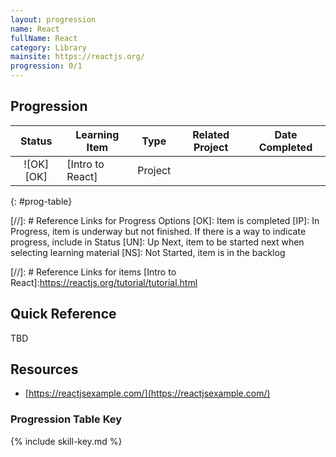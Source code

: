 ```yaml
---
layout: progression
name: React
fullName: React
category: Library
mainsite: https://reactjs.org/
progression: 0/1
---
```


## Progression

|  Status   | Learning Item    |  Type   | Related Project | Date Completed |
| :-------: | ---------------- | :-----: | --------------- | -------------- |
| ![OK][OK] | [Intro to React] | Project |                 |                |
{: #prog-table}

[//]: # Reference Links for Progress Options
[OK]: Item is completed
[IP]: In Progress, item is underway but not finished. If there is a way to indicate progress, include in Status
[UN]: Up Next, item to be started next when selecting learning material
[NS]: Not Started, item is in the backlog

[//]: # Reference Links for items
[Intro to React]:https://reactjs.org/tutorial/tutorial.html

## Quick Reference

TBD

## Resources

- [https://reactjsexample.com/](https://reactjsexample.com/)

### Progression Table Key

{% include skill-key.md %}
